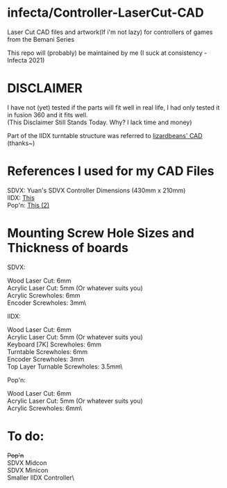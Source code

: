 # infecta/Controller-LaserCut-CAD

Laser Cut CAD files and artwork(If i'm not lazy) for controllers of games from the Bemani Series

This repo will (probably) be maintained by me
(I suck at consistency -Infecta 2021)

# DISCLAIMER

I have not (yet) tested if the parts will fit well in real life, I had only tested it in fusion 360 and it fits well.\
(This Disclaimer Still Stands Today. Why? I lack time and money)

Part of the IIDX turntable structure was referred to [lizardbeans' CAD](https://github.com/lizardbeans/diy-iidx) (thanks~)

# References I used for my CAD Files

SDVX: Yuan's SDVX Controller Dimensions (430mm x 210mm)\
IIDX: [This](https://cdn.discordapp.com/attachments/740116788230094849/843123277023019008/GIgubRN.jpg)\
Pop'n: [This (2)](https://popn.ecxol.net/images/pomuasc_buttons.png)

# Mounting Screw Hole Sizes and Thickness of boards

SDVX:

Wood Laser Cut: 6mm\
Acrylic Laser Cut: 5mm (Or whatever suits you)\
Acrylic Screwholes: 6mm\
Encoder Screwholes: 3mm\

IIDX:

Wood Laser Cut: 6mm\
Acrylic Laser Cut: 5mm (Or whatever suits you)\
Keyboard [7K] Screwholes: 6mm\
Turntable Screwholes: 6mm\
Encoder Screwholes: 3mm\
Top Layer Turnable Screwholes: 3.5mm\

Pop'n:

Wood Laser Cut: 6mm\
Acrylic Laser Cut: 5mm (Or whatever suits you)\
Acrylic Screwholes: 6mm\


# To do:

~~Pop'n~~\
SDVX Midcon\
SDVX Minicon\
Smaller IIDX Controller\
